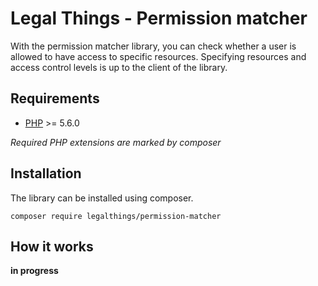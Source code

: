 Legal Things - Permission matcher	
==================

With the permission matcher library, you can check whether a user is allowed to have access to specific resources.
Specifying resources and access control levels is up to the client of the library.

## Requirements

- [PHP](http://www.php.net) >= 5.6.0

_Required PHP extensions are marked by composer_

## Installation

The library can be installed using composer.

    composer require legalthings/permission-matcher

## How it works

**in progress**
